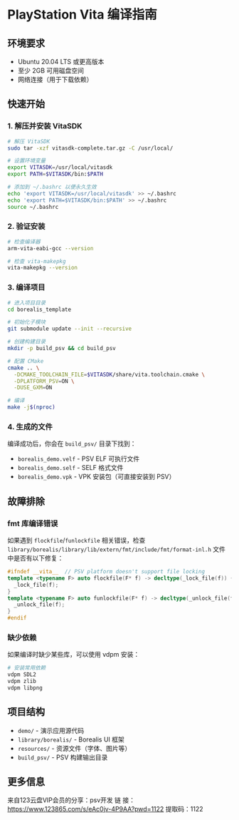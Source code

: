 # PlayStation Vita 编译指南

## 环境要求

- Ubuntu 20.04 LTS 或更高版本
- 至少 2GB 可用磁盘空间
- 网络连接（用于下载依赖）

## 快速开始

### 1. 解压并安装 VitaSDK

```bash
# 解压 VitaSDK
sudo tar -xzf vitasdk-complete.tar.gz -C /usr/local/

# 设置环境变量
export VITASDK=/usr/local/vitasdk
export PATH=$VITASDK/bin:$PATH

# 添加到 ~/.bashrc 以便永久生效
echo 'export VITASDK=/usr/local/vitasdk' >> ~/.bashrc
echo 'export PATH=$VITASDK/bin:$PATH' >> ~/.bashrc
source ~/.bashrc
```

### 2. 验证安装

```bash
# 检查编译器
arm-vita-eabi-gcc --version

# 检查 vita-makepkg
vita-makepkg --version
```

### 3. 编译项目

```bash
# 进入项目目录
cd borealis_template

# 初始化子模块
git submodule update --init --recursive

# 创建构建目录
mkdir -p build_psv && cd build_psv

# 配置 CMake
cmake .. \
  -DCMAKE_TOOLCHAIN_FILE=$VITASDK/share/vita.toolchain.cmake \
  -DPLATFORM_PSV=ON \
  -DUSE_GXM=ON

# 编译
make -j$(nproc)
```

### 4. 生成的文件

编译成功后，你会在 `build_psv/` 目录下找到：

- `borealis_demo.velf` - PSV ELF 可执行文件
- `borealis_demo.self` - SELF 格式文件  
- `borealis_demo.vpk` - VPK 安装包（可直接安装到 PSV）

## 故障排除

### fmt 库编译错误

如果遇到 `flockfile`/`funlockfile` 相关错误，检查 `library/borealis/library/lib/extern/fmt/include/fmt/format-inl.h` 文件中是否有以下修复：

```cpp
#ifndef __vita__  // PSV platform doesn't support file locking
template <typename F> auto flockfile(F* f) -> decltype(_lock_file(f)) {
  _lock_file(f);
}
template <typename F> auto funlockfile(F* f) -> decltype(_unlock_file(f)) {
  _unlock_file(f);
}
#endif
```

### 缺少依赖

如果编译时缺少某些库，可以使用 vdpm 安装：

```bash
# 安装常用依赖
vdpm SDL2
vdpm zlib
vdpm libpng
```

## 项目结构

- `demo/` - 演示应用源代码
- `library/borealis/` - Borealis UI 框架
- `resources/` - 资源文件（字体、图片等）
- `build_psv/` - PSV 构建输出目录

## 更多信息

来自123云盘VIP会员的分享：psv开发
链   接：https://www.123865.com/s/eAc0jv-4P9AA?pwd=1122
提取码：1122
